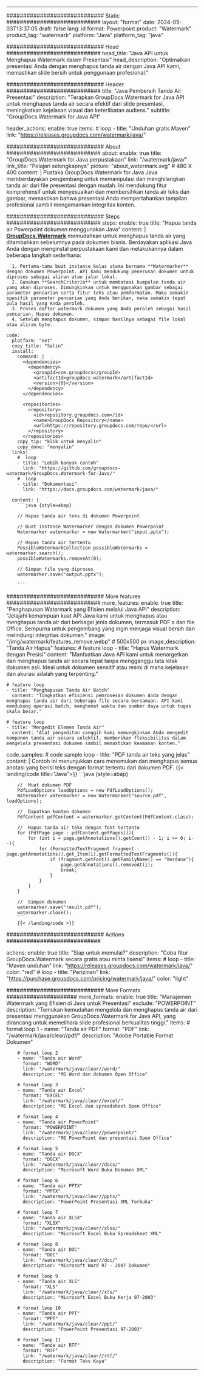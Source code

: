 
---
############################# Static ############################
layout: "format"
date:  2024-05-03T13:37:05
draft: false
lang: id
format: Powerpoint
product: "Watermark"
product_tag: "watermark"
platform: "Java"
platform_tag: "java"

############################# Head ############################
head_title: "Java API untuk Menghapus Watermark dalam Presentasi"
head_description: "Optimalkan presentasi Anda dengan menghapus tanda air dengan Java API kami, memastikan slide bersih untuk penggunaan profesional."

############################# Header ############################
title: "Java Pembersih Tanda Air Presentasi" 
description: "Terapkan GroupDocs.Watermark for Java API untuk menghapus tanda air secara efektif dari slide presentasi, meningkatkan kejelasan visual dan keterlibatan audiens."
subtitle: "GroupDocs.Watermark for Java API" 

header_actions:
  enable: true
  items:
    #  loop
    - title: "Unduhan gratis Maven"
      link: "https://releases.groupdocs.com/watermark/java/"
      
############################# About ############################
about:
    enable: true
    title: "GroupDocs.Watermark for Java perpustakaan"
    link: "/watermark/java/"
    link_title: "Pelajari selengkapnya"
    picture: "about_watermark.svg" # 480 X 400
    content: |
       Pustaka GroupDocs.Watermark for Java Java memberdayakan pengembang untuk memanipulasi dan menghilangkan tanda air dari file presentasi dengan mudah. Ini mendukung fitur komprehensif untuk menyesuaikan dan membersihkan tanda air teks dan gambar, memastikan bahwa presentasi Anda mempertahankan tampilan profesional sambil mengamankan integritas konten.

############################# Steps ############################
steps:
    enable: true
    title: "Hapus tanda air Powerpoint dokumen menggunakan Java"
    content: |
      **[GroupDocs.Watermark](https://products.groupdocs.com/watermark/java/)** memudahkan untuk menghapus tanda air yang ditambahkan sebelumnya pada dokumen bisnis. Berdayakan aplikasi Java Anda dengan menginstal perpustakaan kami dan melakukannya dalam beberapa langkah sederhana:
      
      1. Pertama-tama buat instance kelas utama bernama **Watermarker** dengan dokumen Powerpoint. API kami mendukung penerusan dokumen untuk diproses sebagai aliran atau jalur lokal.
      2. Gunakan **SearchCriteria** untuk membatasi kumpulan tanda air yang akan diproses. Dimungkinkan untuk menggunakan gambar sebagai parameter pencarian serta fitur teks atau pemformatan. Maka semakin spesifik parameter pencarian yang Anda berikan, maka semakin tepat pula hasil yang Anda peroleh.
      3. Proses daftar watermark dokumen yang Anda peroleh sebagai hasil pencarian. Hapus dokumen.
      4. Setelah menghapus dokumen, simpan hasilnya sebagai file lokal atau aliran byte.
   
    code:
      platform: "net"
      copy_title: "Salin"
      install:
        command: |
          <dependencies>
            <dependency>
              <groupId>com.groupdocs</groupId>
              <artifactId>groupdocs-watermark</artifactId>
              <version>{0}</version>
            </dependency>
          </dependencies>

          <repositories>
            <repository>
              <id>repository.groupdocs.com</id>
              <name>GroupDocs Repository</name>
              <url>https://repository.groupdocs.com/repo/</url>
            </repository>
          </repositories>
        copy_tip: "klik untuk menyalin"
        copy_done: "menyalin"
      links:
        #  loop
        - title: "Lebih banyak contoh"
          link: "https://github.com/groupdocs-watermark/GroupDocs.Watermark-for-Java/"
        #  loop
        - title: "Dokumentasi"
          link: "https://docs.groupdocs.com/watermark/java/"
          
      content: |
        ```java {style=abap}

        // Hapus tanda air teks di dokumen Powerpoint

        // Buat instance Watermarker dengan dokumen Powerpoint
        Watermarker watermarker = new Watermarker("input.pptx");
        
        // Hapus tanda air tertentu
        PossibleWatermarkCollection possibleWatermarks = watermarker.search();
        possibleWatermarks.removeAt(0);

        // Simpan file yang diproses
        watermarker.save("output.pptx");
        
        ```    
        
############################# More features ############################
more_features:
  enable: true
  title: "Penghapusan Watermark yang Efisien melalui Java API"
  description: "Jelajahi kemampuan kuat API Java kami untuk menghapus atau menghapus tanda air dari berbagai jenis dokumen, termasuk PDF s dan file Office. Sempurna untuk pengembang yang ingin menjaga visual bersih dan melindungi integritas dokumen."
  image: "/img/watermark/features_remove.webp" # 500x500 px
  image_description: "Tanda Air Hapus"
  features:
    # feature loop
    - title: "Hapus Watermark dengan Presisi"
      content: "Manfaatkan Java API kami untuk menargetkan dan menghapus tanda air secara tepat tanpa mengganggu tata letak dokumen asli. Ideal untuk dokumen sensitif atau resmi di mana kejelasan dan akurasi adalah yang terpenting."

    # feature loop
    - title: "Penghapusan Tanda Air Batch"
      content: "Tingkatkan efisiensi pemrosesan dokumen Anda dengan menghapus tanda air dari beberapa file secara bersamaan. API kami mendukung operasi batch, menghemat waktu dan sumber daya untuk tugas skala besar."

    # feature loop
    - title: "Mengedit Elemen Tanda Air"
      content: "Alat pengeditan canggih kami memungkinkan Anda mengedit komponen tanda air secara selektif, memberikan fleksibilitas dalam mengelola presentasi dokumen sambil memastikan keamanan konten."
      
  code_samples:
    # code sample loop
    - title: "PDF tanda air teks yang jelas"
      content: |
        Contoh ini menunjukkan cara menemukan dan menghapus semua anotasi yang berisi teks dengan format tertentu dari dokumen PDF.
        {{< landing/code title="Java">}}
        ```java {style=abap}
        
        //  Muat dokumen PDF
        PdfLoadOptions loadOptions = new PdfLoadOptions();
        Watermarker watermarker = new Watermarker("source.pdf", loadOptions);

        //  Dapatkan konten dokumen
        PdfContent pdfContent = watermarker.getContent(PdfContent.class);

        //  Hapus tanda air teks dengan font tertentu
        for (PdfPage page : pdfContent.getPages()){
            for (int i = page.getAnnotations().getCount() - 1; i >= 0; i--){
                for (FormattedTextFragment fragment : page.getAnnotations().get_Item(i).getFormattedTextFragments()){
                    if (fragment.getFont().getFamilyName() == "Verdana"){
                        page.getAnnotations().removeAt(i);
                        break;
                    }
                }
            }
        }

        //  Simpan dokumen
        watermarker.save("result.pdf");
        watermarker.close();
        ```
        {{< /landing/code >}}


############################# Actions ############################

actions:
  enable: true
  title: "Siap untuk memulai?"
  description: "Coba fitur GroupDocs.Watermark secara gratis atau minta lisensi"
  items:
    #  loop
    - title: "Maven unduhan"
      link: "https://releases.groupdocs.com/watermark/java/"
      color: "red"
        #  loop
    - title: "Perizinan"
      link: "https://purchase.groupdocs.com/pricing/watermark/java/"
      color: "light"


############################# More Formats #####################
more_formats:
    enable: true
    title: "Manajemen Watermark yang Efisien di Java untuk Presentasi"
    exclude: "POWERPOINT"
    description: "Temukan kemudahan mengelola dan menghapus tanda air dari presentasi menggunakan GroupDocs.Watermark for Java API, yang dirancang untuk memelihara slide profesional berkualitas tinggi."
    items: 
        # format loop 1
        - name: "Tanda air PDF"
          format: "PDF"
          link: "/watermark/java/clear//pdf/"
          description: "Adobe Portable Format Dokumen"

        # format loop 2
        - name: "Tanda air Word"
          format: "WORD"
          link: "/watermark/java/clear//word/"
          description: "MS Word dan dokumen Open Office"
          
        # format loop 3
        - name: "Tanda air Excel"
          format: "EXCEL"
          link: "/watermark/java/clear//excel/"
          description: "MS Excel dan spreadsheet Open Office"

        # format loop 4
        - name: "Tanda air PowerPoint"
          format: "POWERPOINT"
          link: "/watermark/java/clear//powerpoint/"
          description: "MS PowerPoint dan presentasi Open Office"

        # format loop 5
        - name: "Tanda air DOCX"
          format: "DOCX"
          link: "/watermark/java/clear//docx/"
          description: "Microsoft Word Buka Dokumen XML"
          
        # format loop 6
        - name: "Tanda air PPTX"
          format: "PPTX"
          link: "/watermark/java/clear//pptx/"
          description: "PowerPoint Presentasi XML Terbuka"
          
        # format loop 7
        - name: "Tanda air XLSX"
          format: "XLSX"
          link: "/watermark/java/clear//xlsx/"
          description: "Microsoft Excel Buka Spreadsheet XML"

        # format loop 8
        - name: "Tanda air DOC"
          format: "DOC"
          link: "/watermark/java/clear//doc/"
          description: "Microsoft Word 97 - 2007 Dokumen"

        # format loop 9
        - name: "Tanda air XLS"
          format: "XLS"
          link: "/watermark/java/clear//xls/"
          description: "Microsoft Excel Buku Kerja 97-2003"

        # format loop 10
        - name: "Tanda air PPT"
          format: "PPT"
          link: "/watermark/java/clear//ppt/"
          description: "PowerPoint Presentasi 97-2003"

        # format loop 11
        - name: "Tanda air RTF"
          format: "RTF"
          link: "/watermark/java/clear//rtf/"
          description: "Format Teks Kaya"

---